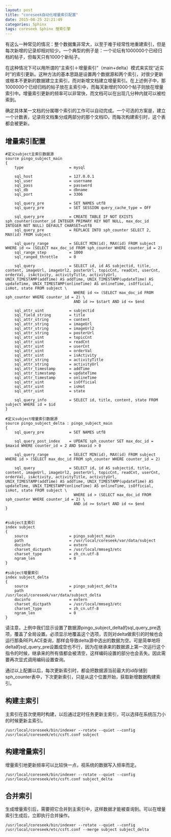 ```yaml
---
layout: post
title: "coreseek自动化增量索引配置"
date: 2015-08-25 22:21:49
categories: Sphinx
tags: coreseek Sphinx 搜索引擎
---
```


有这么一种常见的情况：整个数据集非常大，以至于难于经常性地重建索引，但是每次新增的记录却相对较少。一个典型的例子是：一个论坛有1000000个已经归档的帖子，但每天只有1000个新帖子。

在这种情况下可以用所谓的“主索引＋增量索引”（main+delta）模式来实现“近实时”的索引更新。这种方法的基本思路是设置两个数据源和两个索引，对很少更新或根本不更新的数据建立主索引，而对新增文档建立增量索引。在上述例子中，那1000000个已经归档的帖子放在主索引中，而每天新增的1000个帖子则放在增量索引中。增量索引更新的频率可以非常快，而文档可以在出现几分种内就可以被检索到。

确定具体某一文档的分属哪个索引的工作可以自动完成。一个可选的方案是，建立一个计数表，记录将文档集分成两部分的那个文档ID，而每次构建索引时，这个表都会被更新。

## 增量索引配置  ##

```nginx
#定义subject主索引数据源
source pingo_subject_main
{
    type                    = mysql

    sql_host                = 127.0.0.1
    sql_user                = username
    sql_pass                = password
    sql_db                  = dbname
    sql_port                = 3306
    
    sql_query_pre           = SET NAMES utf8
    sql_query_pre           = SET SESSION query_cache_type = OFF
    
    sql_query_pre           = CREATE TABLE IF NOT EXISTS sph_counter(counter_id INTEGER PRIMARY KEY NOT NULL, max_doc_id INTEGER NOT NULL) DEFAULT CHARSET=utf8
    sql_query_pre           = REPLACE INTO sph_counter SELECT 2, MAX(id) FROM subject
    
    sql_query_range         = SELECT MIN(id), MAX(id) FROM subject WHERE id <= (SELECT max_doc_id FROM sph_counter WHERE counter_id = 2)
    sql_range_step          = 1000
    sql_ranged_throttle     = 0
    
    sql_query               = SELECT id, id AS subjectid, title, content, imageUrl, imageUrl2, posterUrl, topicCnt, readCnt, userCnt, orderVal, isActivity, activityTitle, activityUrl, UNIX_TIMESTAMP(addTime) AS addTime, UNIX_TIMESTAMP(updateTime) AS updateTime, UNIX_TIMESTAMP(onlineTime) AS onlineTime, isOfficial, isHot, state FROM subject \
                              WHERE id <= (SELECT max_doc_id FROM sph_counter WHERE counter_id = 2) \
                              AND id >= $start AND id <= $end
    
    sql_attr_uint           = subjectid
    sql_field_string        = title
    sql_attr_string         = content
    sql_attr_string         = imageUrl
    sql_attr_string         = imageUrl2
    sql_attr_string         = posterUrl
    sql_attr_uint           = topicCnt
    sql_attr_uint           = readCnt
    sql_attr_uint           = userCnt
    sql_attr_uint           = orderVal
    sql_attr_uint           = isActivity
    sql_attr_string         = activityTitle
    sql_attr_string         = activityUrl
    sql_attr_timestamp      = addTime
    sql_attr_timestamp      = updateTime
    sql_attr_timestamp      = onlineTime
    sql_attr_uint           = isOfficial
    sql_attr_uint           = isHot
    sql_attr_uint           = state
    
    sql_query_info          = SELECT id, title, content, state FROM subject WHERE id = $id
}

#定义subject增量索引数据源
source pingo_subject_delta : pingo_subject_main
{
    sql_query_pre           = SET NAMES utf8
    
    sql_query_post_index    = UPDATE sph_counter SET max_doc_id = $maxid WHERE counter_id = 2 AND $maxid > 0
    
    sql_query_range         = SELECT MIN(id), MAX(id) FROM subject WHERE id > (SELECT max_doc_id FROM sph_counter WHERE counter_id = 2)
    
    sql_query               = SELECT id, id AS subjectid, title, content, imageUrl, imageUrl2, posterUrl, topicCnt, readCnt, userCnt, orderVal, isActivity, activityTitle, activityUrl, UNIX_TIMESTAMP(addTime) AS addTime, UNIX_TIMESTAMP(updateTime) AS updateTime, UNIX_TIMESTAMP(onlineTime) AS onlineTime, isOfficial, isHot, state FROM subject \
                              WHERE id > (SELECT max_doc_id FROM sph_counter WHERE counter_id = 2) \
                              AND id >= $start AND id <= $end
}


#subject主索引
index subject
{
    source                  = pingo_subject_main
    path                    = /usr/local/coreseek/var/data/subject
    docinfo                 = extern
    charset_dictpath        = /usr/local/mmseg3/etc
    charset_type            = zh_cn.utf-8
    ngram_len               = 0
}

#subject增量索引
index subject_delta
{
    source                  = pingo_subject_delta
    path                    = /usr/local/coreseek/var/data/subject_delta
    docinfo                 = extern
    charset_dictpath        = /usr/local/mmseg3/etc
    charset_type            = zh_cn.utf-8
    ngram_len               = 0
}

```

请注意，上例中我们显示设置了数据源pingo_subject_delta的sql_query_pre选项，覆盖了全局设置。必须显示地覆盖这个选项，否则对delta做索引的时候也会运行那条REPLACE查询，那样会导致delta源中选出的数据为空。可是简单地将delta的sql_query_pre设置成空也不行，因为在继承来的数据源上第一次运行这个指令的时候，继承来的所有值都会被清空，这样编码设置的部分也会丢失。因此需要再次显式调用编码设置查询。

通过以上配置以后，每次更新索引时，都会把数据源当前最大的id存储到sph_counter表中，下次更新索引，只是从这个位置开始，获取新增数据构建索引。



## 构建主索引  ##

主索引在首次使用时构建，以后通过定时任务更新主索引，可以选择在系统压力小的时候更新主索引。
```
/usr/local/coreseek/bin/indexer --rotate --quiet --config /usr/local/coreseek/etc/csft.conf subject 
```

## 构建增量索引 ##

增量索引地更新频率可以比较快一点，视系统的数据写入频率而定。
```
/usr/local/coreseek/bin/indexer --rotate --quiet --config /usr/local/coreseek/etc/csft.conf subject_delta
```

## 合并索引 ##
生成增量索引后，需要把它合并到主索引中，这样数据才能被查询到。可以在增量索引生成后，立即执行合并操作。

```
/usr/local/coreseek/bin/indexer --rotate --quiet --config /usr/local/coreseek/etc/csft.conf --merge subject subject_delta
```